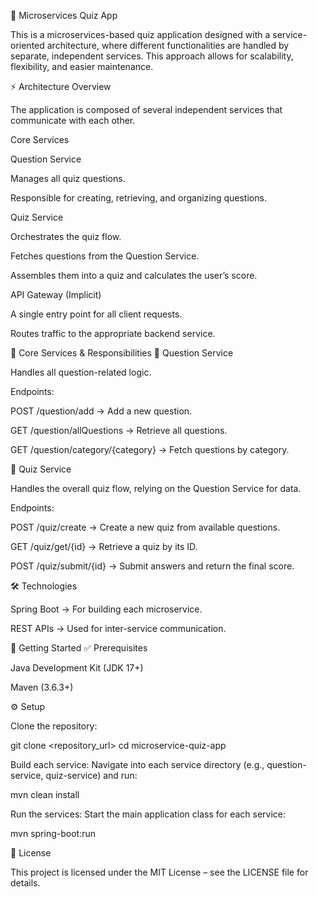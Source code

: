 🧩 Microservices Quiz App

This is a microservices-based quiz application designed with a service-oriented architecture, where different functionalities are handled by separate, independent services.
This approach allows for scalability, flexibility, and easier maintenance.

⚡ Architecture Overview

The application is composed of several independent services that communicate with each other.

Core Services

Question Service

Manages all quiz questions.

Responsible for creating, retrieving, and organizing questions.

Quiz Service

Orchestrates the quiz flow.

Fetches questions from the Question Service.

Assembles them into a quiz and calculates the user’s score.

API Gateway (Implicit)

A single entry point for all client requests.

Routes traffic to the appropriate backend service.

📌 Core Services & Responsibilities
📝 Question Service

Handles all question-related logic.

Endpoints:

POST /question/add → Add a new question.

GET /question/allQuestions → Retrieve all questions.

GET /question/category/{category} → Fetch questions by category.

🎯 Quiz Service

Handles the overall quiz flow, relying on the Question Service for data.

Endpoints:

POST /quiz/create → Create a new quiz from available questions.

GET /quiz/get/{id} → Retrieve a quiz by its ID.

POST /quiz/submit/{id} → Submit answers and return the final score.

🛠️ Technologies

Spring Boot → For building each microservice.

REST APIs → Used for inter-service communication.

🚀 Getting Started
✅ Prerequisites

Java Development Kit (JDK 17+)

Maven (3.6.3+)

⚙️ Setup

Clone the repository:

git clone <repository_url>
cd microservice-quiz-app


Build each service:
Navigate into each service directory (e.g., question-service, quiz-service) and run:

mvn clean install


Run the services:
Start the main application class for each service:

mvn spring-boot:run

📜 License

This project is licensed under the MIT License – see the LICENSE
 file for details.
